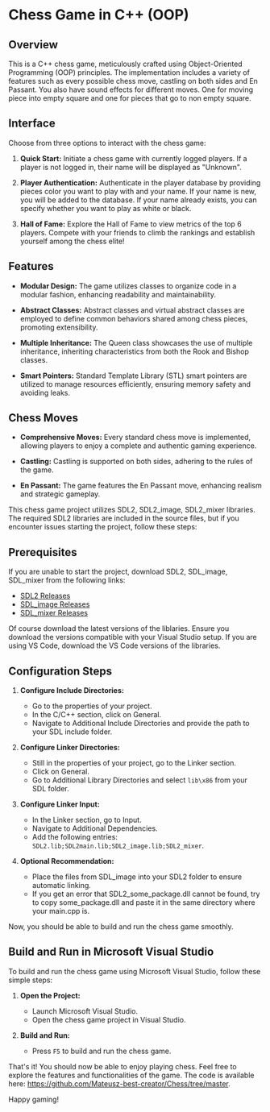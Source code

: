 # Chess Game in C++ (OOP)

## Overview

This is a C++ chess game, meticulously crafted using Object-Oriented Programming (OOP) principles. The implementation includes a variety of features such as every possible chess move, castling on both sides and En Passant. You also have sound effects for different moves. One for moving piece into empty square and one for pieces that go to non empty square.

## Interface

Choose from three options to interact with the chess game:

1. **Quick Start:** Initiate a chess game with currently logged players. If a player is not logged in, their name will be displayed as "Unknown".

2. **Player Authentication:** Authenticate in the player database by providing pieces color you want to play with and your name. If your name is new, you will be added to the database. If your name already exists, you can specify whether you want to play as white or black.

3. **Hall of Fame:** Explore the Hall of Fame to view metrics of the top 6 players. Compete with your friends to climb the rankings and establish yourself among the chess elite!

## Features

- **Modular Design:** The game utilizes classes to organize code in a modular fashion, enhancing readability and maintainability.

- **Abstract Classes:** Abstract classes and virtual abstract classes are employed to define common behaviors shared among chess pieces, promoting extensibility.

- **Multiple Inheritance:** The Queen class showcases the use of multiple inheritance, inheriting characteristics from both the Rook and Bishop classes.

- **Smart Pointers:** Standard Template Library (STL) smart pointers are utilized to manage resources efficiently, ensuring memory safety and avoiding leaks.

## Chess Moves

- **Comprehensive Moves:** Every standard chess move is implemented, allowing players to enjoy a complete and authentic gaming experience.

- **Castling:** Castling is supported on both sides, adhering to the rules of the game.

- **En Passant:** The game features the En Passant move, enhancing realism and strategic gameplay.

This chess game project utilizes SDL2, SDL2_image, SDL2_mixer libraries. The required SDL2 libraries are included in the source files, but if you encounter issues starting the project, follow these steps:

## Prerequisites

If you are unable to start the project, download SDL2, SDL_image, SDL_mixer from the following links:
- [SDL2 Releases](https://github.com/libsdl-org/SDL/releases/tag/release-2.28.5)
- [SDL_image Releases](https://github.com/libsdl-org/SDL_image/releases)
- [SDL_mixer Releases](https://github.com/libsdl-org/SDL_mixer/releases)

Of course download the latest versions of the liblaries. Ensure you download the versions compatible with your Visual Studio setup. If you are using VS Code, download the VS Code versions of the libraries.

## Configuration Steps

1. **Configure Include Directories:**
   - Go to the properties of your project.
   - In the C/C++ section, click on General.
   - Navigate to Additional Include Directories and provide the path to your SDL include folder.

2. **Configure Linker Directories:**
   - Still in the properties of your project, go to the Linker section.
   - Click on General.
   - Go to Additional Library Directories and select `lib\x86` from your SDL folder.

3. **Configure Linker Input:**
   - In the Linker section, go to Input.
   - Navigate to Additional Dependencies.
   - Add the following entries: `SDL2.lib;SDL2main.lib;SDL2_image.lib;SDL2_mixer`.

4. **Optional Recommendation:**
   - Place the files from SDL_image into your SDL2 folder to ensure automatic linking.
   - If you get an error that SDL2_some_package.dll cannot be found, try to copy some_package.dll and paste it in the same directory where your main.cpp is.

Now, you should be able to build and run the chess game smoothly.

## Build and Run in Microsoft Visual Studio

To build and run the chess game using Microsoft Visual Studio, follow these simple steps:

1. **Open the Project:**
   - Launch Microsoft Visual Studio.
   - Open the chess game project in Visual Studio.

2. **Build and Run:**
   - Press `F5` to build and run the chess game.

That's it! You should now be able to enjoy playing chess. Feel free to explore the features and functionalities of the game. The code is available here: https://github.com/Mateusz-best-creator/Chess/tree/master.

Happy gaming!